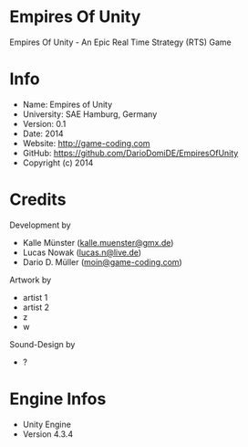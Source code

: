 ﻿Empires Of Unity
==============

Empires Of Unity - An Epic Real Time Strategy (RTS) Game

Info
======

* Name: Empires of Unity
* University:	SAE Hamburg, Germany
* Version: 		0.1
* Date: 	    2014
* Website: 	http://game-coding.com
* GitHub: 	https://github.com/DarioDomiDE/EmpiresOfUnity
* Copyright (c) 2014

Credits
======

Development by
  * Kalle Münster (kalle.muenster@gmx.de)
  * Lucas Nowak (lucas.n@live.de)
  * Dario D. Müller (moin@game-coding.com)

Artwork by
  * artist 1	
  * artist 2
  * z
  * w

Sound-Design by
  * ?

Engine Infos
===

  * Unity Engine
  * Version 4.3.4
